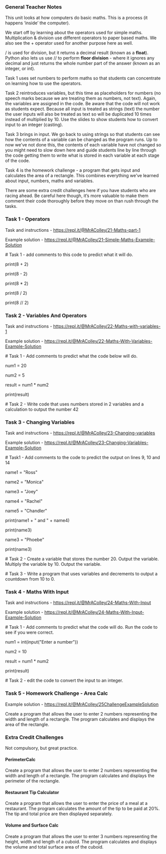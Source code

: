 ### General Teacher Notes

This unit looks at how computers do basic maths. This is a process (it happens ‘inside’ the computer).

We start off by learning about the operators used for simple maths. Multiplication & division use different operators to paper based maths. We also see the + operator used for another purpose here as well.

/ is used for division, but it returns a decimal result (known as a **float**). Python also lets us use // to perform **floor division** - where it ignores any decimal and just returns the whole number part of the answer (known as an integer, or int).

Task 1 uses set numbers to perform maths so that students can concentrate on learning how to use the operators.

Task 2 reintroduces variables, but this time as placeholders for numbers (no speech marks because we are treating them as numbers, not text). Again, the variables are assigned in the code. Be aware that the code will not work as students expect. Because all input is treated as strings (text) the number the user inputs will also be treated as text so will be duplicated 10 times instead of multiplied by 10. Use the slides to show students how to convert input to an integer (casting).

Task 3 brings in input. We go back to using strings so that students can see how the contents of a variable can be changed as the program runs. Up to now we’ve not done this, the contents of each variable have not changed so you might need to slow down here and guide students line by line through the code getting them to write what is stored in each variable at each stage of the code.

Task 4 is the homework challenge - a program that gets input and calculates the area of a rectangle. This combines everything we’ve learned about input, numbers, maths and variables.

There are some extra credit challenges here if you have students who are racing ahead. Be careful here though, it’s more valuable to make them comment their code thoroughly before they move on than rush through the tasks.

### Task 1 - Operators

Task and instructions - [<span class="underline">https://repl.it/@MrAColley/21-Maths-part-1</span>](https://repl.it/@MrAColley/21-Maths-part-1)

Example solution - [<span class="underline">https://repl.it/@MrAColley/21-Simple-Maths-Example-Solution</span>](https://repl.it/@MrAColley/21-Simple-Maths-Example-Solution)

\# Task 1 - add comments to this code to predict what it will do.

print(8 + 2)

print(8 - 2)

print(8 \* 2)

print(8 / 2)

print(8 // 2)

### Task 2 - Variables And Operators

Task and instructions - [<span class="underline">https://repl.it/@MrAColley/22-Maths-with-variables-1</span>](https://repl.it/@MrAColley/22-Maths-with-variables-1)

Example solution - [<span class="underline">https://repl.it/@MrAColley/22-Maths-With-Variables-Example-Solution</span>](https://repl.it/@MrAColley/22-Maths-With-Variables-Example-Solution)

\# Task 1 - Add comments to predict what the code below will do.

num1 = 20

num2 = 5

result = num1 \* num2

print(result)

\# Task 2 - Write code that uses numbers stored in 2 variables and a calculation to output the number 42

### Task 3 - Changing Variables

Task and instructions - [<span class="underline">https://repl.it/@MrAColley/23-Changing-variables</span>](https://repl.it/@MrAColley/23-Changing-variables)

Example solution - [<span class="underline">https://repl.it/@MrAColley/23-Changing-Variables-Example-Solution</span>](https://repl.it/@MrAColley/23-Changing-Variables-Example-Solution)

\# Task1 - Add comments to the code to predict the output on lines 9, 10 and 14

name1 = "Ross"

name2 = "Monica"

name3 = "Joey"

name4 = "Rachel"

name5 = "Chandler"

print(name1 + " and " + name4)

print(name3)

name3 = "Phoebe"

print(name3)

\# Task 2 - Create a variable that stores the number 20. Output the variable. Multiply the variable by 10. Output the variable.

\# Task 3 - Write a program that uses variables and decrements to output a countdown from 10 to 0.

### Task 4 - Maths With Input

Task and instructions - [<span class="underline">https://repl.it/@MrAColley/24-Maths-With-Input</span>](https://repl.it/@MrAColley/24-Maths-With-Input)

Example solution - [<span class="underline">https://repl.it/@MrAColley/24-Maths-With-Input-Example-Solution</span>](https://repl.it/@MrAColley/24-Maths-With-Input-Example-Solution)

\# Task 1 - Add comments to predict what the code will do. Run the code to see if you were correct.

num1 = int(input("Enter a number"))

num2 = 10

result = num1 \* num2

print(result)

\# Task 2 - edit the code to convert the input to an integer.

### Task 5 - Homework Challenge - Area Calc

Example solution - [<span class="underline">https://repl.it/@MrAColley/25ChallengeExampleSolution</span>](https://repl.it/@MrAColley/25ChallengeExampleSolution)

Create a program that allows the user to enter 2 numbers representing the width and length of a rectangle. The program calculates and displays the area of the rectangle.

### Extra Credit Challenges

Not compulsory, but great practice.

#### **PerimeterCalc**

Create a program that allows the user to enter 2 numbers representing the width and length of a rectangle. The program calculates and displays the perimeter of the rectangle.

#### **Restaurant Tip Calculator**

Create a program that allows the user to enter the price of a meal at a restaurant. The program calculates the amount of the tip to be paid at 20%. The tip and total price are then displayed separately.

#### **Volume and Surface Calc**

Create a program that allows the user to enter 3 numbers representing the height, width and length of a cuboid. The program calculates and displays the volume and total surface area of the cuboid.
